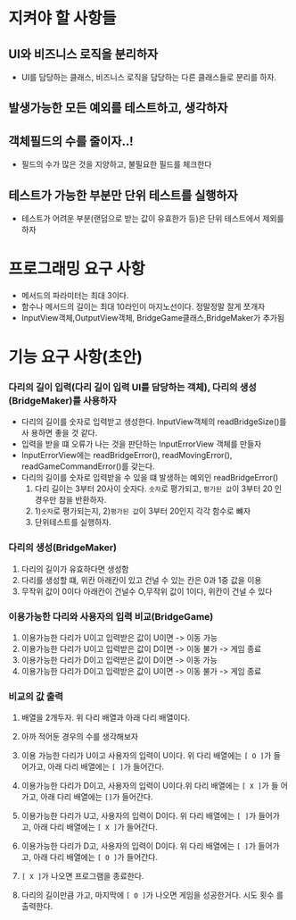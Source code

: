 # 지켜야 할 사항들

## UI와 비즈니스 로직을 분리하자

- UI를 담당하는 클래스, 비즈니스 로직을 담당하는 다른 클래스들로 분리를 하자.

## 발생가능한 모든 예외를 테스트하고, 생각하자

## 객체필드의 수를 줄이자..!

- 필드의 수가 많은 것을 지양하고, 불필요한 필드를 체크한다

## 테스트가 가능한 부분만 단위 테스트를 실행하자

- 테스트가 어려운 부분(랜덤으로 받는 값이 유효한가 등)은 단위 테스트에서 제외를
  하자

# 프로그래밍 요구 사항

- 메서드의 파라미터는 최대 3이다.
- 함수나 메서드의 길이는 최대 10라인이 마지노선이다. 정말정말 잘게 쪼개자
- InputView객체,OutputView객체, BridgeGame클래스,BridgeMaker가 추가됨

# 기능 요구 사항(초안)

### 다리의 길이 입력(다리 길이 입력 UI를 담당하는 객체), 다리의 생성(BridgeMaker)를 사용하자

- 다리의 길이를 숫자로 입력받고 생성한다. InputView객체의 readBridgeSize()를 사
  용하면 좋을 것 같다.
- 입력을 받을 떄 오류가 나는 것을 판단하는 InputErrorView 객체를 만들자
- InputErrorView에는 readBridgeError(), readMovingError(),
  readGameCommandError()를 갖는다.
- 다리의 길이를 숫자로 입력받을 수 있을 떄 발생하는 예외인 readBridgeError()
  1. 다리 길이는 3부터 20사이 숫자다. `숫자`로 평가되고, `평가된 값`이 3부터 20
     인 경우만 참을 반환하자.
  2. 1)`숫자`로 평가되는지, 2)`평가된 값`이 3부터 20인지 각각 함수로 뺴자
  3. 단위테스트를 실행하자.

### 다리의 생성(BridgeMaker)

1. 다리의 길이가 유효하다면 생성함
2. 다리를 생성할 떄, 위칸 아래칸이 있고 건널 수 있는 칸은 0과 1중 값을 이용
3. 무작위 값이 0이다 아래칸이 건널수 O,무작위 값이 1이다, 위칸이 건널 수 있다

### 이용가능한 다리와 사용자의 입력 비교(BridgeGame)

1. 이용가능한 다리가 U이고 입력받은 값이 U이면 -> 이동 가능
2. 이용가능한 다리가 U이고 입력받은 값이 D이면 -> 이동 불가 -> 게임 종료
3. 이용가능한 다리가 D이고 입력받은 값이 D이면 -> 이동 가능
4. 이용가능한 다리가 D이고 입력받은 값이 U이면 -> 이동 불가 -> 게임 종료

### 비교의 값 출력

1. 배열을 2개두자. 위 다리 배열과 아래 다리 배열이다.
2. 아까 적어둔 경우의 수를 생각해보자
3. 이용 가능한 다리가 U이고 사용자의 입력이 U이다. 위 다리 배열에는 `[ O ]`가 들
   어가고, 아래 다리 배열에는 `[ ]`가 들어간다.

4. 이용가능한 다리가 D이고, 사용자의 입력이 U이다.위 다리 배열에는 `[ X ]`가 들
   어가고, 아래 다리 배열에는 `[]`가 들어간다.

5. 이용가능한 다리가 U고, 사용자의 입력이 D이다. 위 다리 배열에는 `[ ]`가 들어가
   고, 아래 다리 배열에는 `[ X ]`가 들어간다.

6. 이용가능한 다리가 D고, 사용자의 입력이 D이다. 위 다리 배열에는 `[ ]`가 들어가
   고, 아래 다리 배열에는 `[ O ]`가 들어간다.
7. `[ X ]`가 나오면 프로그램을 종료한다.
8. 다리의 길이만큼 가고, 마지막에 `[ O ]`가 나오면 게임을 성공한거다. 시도 횟수
   를 출력한다.
